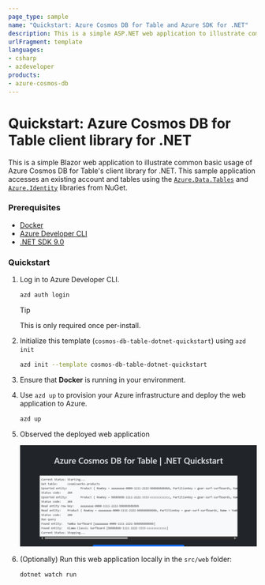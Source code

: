 ```yaml
---
page_type: sample
name: "Quickstart: Azure Cosmos DB for Table and Azure SDK for .NET"
description: This is a simple ASP.NET web application to illustrate common basic usage of Azure Cosmos DB for Table and the Azure SDK for .NET.
urlFragment: template
languages:
- csharp
- azdeveloper
products:
- azure-cosmos-db
---
```


# Quickstart: Azure Cosmos DB for Table client library for .NET

This is a simple Blazor web application to illustrate common basic usage of Azure Cosmos DB for Table's client library for .NET. This sample application accesses an existing account and tables using the [`Azure.Data.Tables`](https://www.nuget.org/packages/Azure.Data.Tables) and  [`Azure.Identity`](https://www.nuget.org/packages/Azure.Identity) libraries from NuGet.

### Prerequisites

- [Docker](https://www.docker.com/)
- [Azure Developer CLI](https://aka.ms/azd-install)
- [.NET SDK 9.0](https://dotnet.microsoft.com/download/dotnet/9.0)

### Quickstart

1. Log in to Azure Developer CLI.

    ```bash
    azd auth login
    ```

    > [!TIP]
    > This is only required once per-install.

1. Initialize this template (`cosmos-db-table-dotnet-quickstart`) using `azd init`

    ```bash
    azd init --template cosmos-db-table-dotnet-quickstart
    ```

1. Ensure that **Docker** is running in your environment.

1. Use `azd up` to provision your Azure infrastructure and deploy the web application to Azure.

    ```bash
    azd up
    ```

1. Observed the deployed web application

    ![Screenshot of the deployed web application.](assets/web.png)

1. (Optionally) Run this web application locally in the `src/web` folder: 

    ```dotnetcli
    dotnet watch run
    ```
